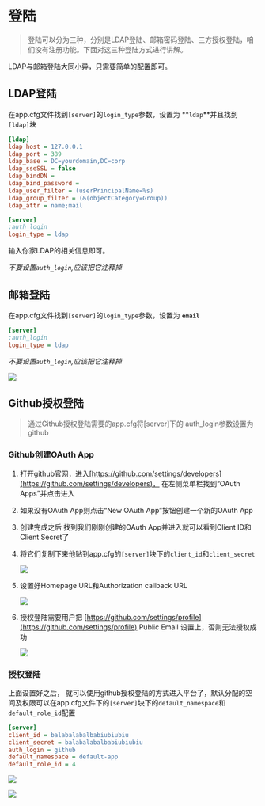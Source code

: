 # 登陆

> 登陆可以分为三种，分别是LDAP登陆、邮箱密码登陆、三方授权登陆，咱们没有注册功能。下面对这三种登陆方式进行讲解。

LDAP与邮箱登陆大同小异，只需要简单的配置即可。

## LDAP登陆

在app.cfg文件找到`[server]`的`login_type`参数，设置为 **`ldap`**并且找到`[ldap]`块

```ini
[ldap]
ldap_host = 127.0.0.1
ldap_port = 389
ldap_base = DC=yourdomain,DC=corp
ldap_sseSSL = false
ldap_bindDN = 
ldap_bind_password = 
ldap_user_filter = (userPrincipalName=%s)
ldap_group_filter = (&(objectCategory=Group))
ldap_attr = name;mail

[server]
;auth_login 
login_type = ldap
```

输入你家LDAP的相关信息即可。

*不要设置`auth_login`,应该把它注释掉*

## 邮箱登陆

在app.cfg文件找到`[server]`的`login_type`参数，设置为 **`email`**

```ini
[server]
;auth_login 
login_type = ldap
```

*不要设置`auth_login`,应该把它注释掉*

![](http://source.qiniu.cnd.nsini.com/images/2019/08/93/62/e4/20190808-9d1ad5b7bdb341dee5b94f2562a93f2d.jpeg?imageView2/2/w/1280/interlace/0/q/70)

## Github授权登陆

>  通过Github授权登陆需要的app.cfg将[server]下的 auth_login参数设置为github



### Github创建OAuth App

1. 打开github官网，进入[https://github.com/settings/developers](https://github.com/settings/developers)， 在左侧菜单栏找到“OAuth Apps”并点击进入

2. 如果没有OAuth App则点击“New OAuth App”按钮创建一个新的OAuth App

3. 创建完成之后 找到我们刚刚创建的OAuth App并进入就可以看到Client ID和Client Secret了

4. 将它们复制下来他贴到app.cfg的`[server]`块下的`client_id`和`client_secret`

   ![](http://source.qiniu.cnd.nsini.com/images/2019/08/85/43/e0/20190808-44881f18b9f20d16efcfc5d4438856d9.jpeg?imageView2/2/w/1280/interlace/0/q/70)

5. 设置好Homepage URL和Authorization callback URL

   ![](http://source.qiniu.cnd.nsini.com/images/2019/08/0c/a6/44/20190808-3cd06219f2e84b4b4fb2e3a0a6a0c888.jpeg?imageView2/2/w/1280/interlace/0/q/70)

6. 授权登陆需要用户把 [https://github.com/settings/profile](https://github.com/settings/profile) Public Email 设置上，否则无法授权成功

   ![](http://source.qiniu.cnd.nsini.com/images/2019/08/73/6d/d7/20190808-0b4fb2cde5627616d3d3b2016d373e33.jpeg?imageView2/2/w/1280/interlace/0/q/70)

### 授权登陆

上面设置好之后， 就可以使用github授权登陆的方式进入平台了，默认分配的空间及权限可以在app.cfg文件下的`[server]`块下的`default_namespace`和`default_role_id`配置

```ini
[server]
client_id = balabalabalbabiubiubiu
client_secret = balabalabalbabiubiubiu
auth_login = github
default_namespace = default-app
default_role_id = 4
```

![](http://source.qiniu.cnd.nsini.com/images/2019/08/d7/85/0c/20190808-c3ccecfa1ea7cd260f168074858d77c3.jpeg?imageView2/2/w/1280/interlace/0/q/70)

![](http://source.qiniu.cnd.nsini.com/images/2019/08/55/e0/07/20190808-9757b26dcdbf78c900ed5bcae06559bd.jpeg?imageView2/2/w/1280/interlace/0/q/70)

